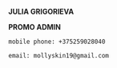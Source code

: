 **JULIA GRIGORIEVA**

**PROMO ADMIN**

```
mobile phone: +375259028040

email: mollyskin19@gmail.com
```
